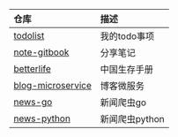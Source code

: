 |仓库|描述|
|:---|:---|
|[todolist](https://github.com/sexyflaw/todolist)|我的todo事项|
|[note-gitbook](https://github.com/sexyflaw/note-gitbook)|分享笔记|
|[betterlife](https://github.com/sexyflaw/betterlife)|中国生存手册|
|[blog-microservice](https://github.com/sexyflaw/blog-microservice)|博客微服务|
|[news-go](https://github.com/sexyflaw/news-go)|新闻爬虫go|
|[news-python](https://github.com/sexyflaw/news-python)|新闻爬虫python|

